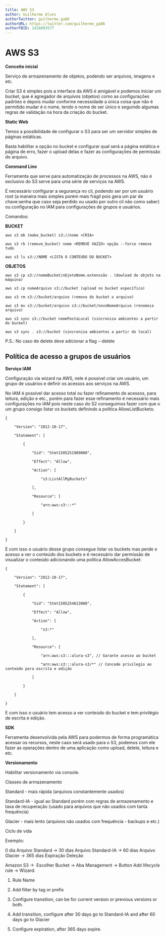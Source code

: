 ```yaml
---
title: AWS S3
author: Guilherme Alves
authorTwitter: guilherme_ga86
authorURL: https://twitter.com/guilherme_ga86
authorFBID: 1426803577
---
```


# AWS S3

**Conceito inicial**

Serviço de armazenamento de objetos, podendo ser arquivos, imagens e etc.

Criar S3 é simples pois a interface da AWS é amigável e podemos iniciar um bucket, que é agregador de arquivos (objetos) como as configurações padrões e depois mudar conforme necessidade a única coisa que não é permitido mudar é o nome, tendo o nome de ser único e seguindo algumas regras de validação na hora da criação do bucket.

**Static Web**

Temos a possibilidade de configurar o S3 para ser um servidor simples de páginas estáticas.

Basta habilitar a opção no bucket e configurar qual será a página estática e página de erro, fazer o upload delas e fazer as configurações de permissão do arquivo.

**Command Line**

Ferramenta que serve para automatização de processos na AWS, não é exclusivo do S3 serve para uma série de serviços na AWS.

É necessário configurar a segurança no cli, podendo ser por um usuário root (a maneira mais simples porém mais frágil pois gera um par de chave:senha que caso seja perdido ou usado por outro cli não como saber) ou configuração no IAM para configurações de grupos e usuários.

Comandos:

**BUCKET**

```
aws s3 mb (make_bucket) s3://nome <CRIA>

aws s3 rb (remove_bucket) nome <REMOVE VAZIO> opção --force remove tudo

aws s3 ls s3://NOME <LISTA O CONTEUDO DO BUCKET>
```

**OBJETOS**

```
aws s3 cp s3://nomeBucket/objetoNome.extenssão . (dowload do objeto na máquina)

aws s3 cp nomeArquivo s3://bucket (upload no bucket específico)

aws s3 rm s3://bucket/arquivo (removo do bucket o arquivo)

aws s3 mv s3://bucket/arquivo s3://bucket/novoNomeArquivo (renomeia arquivo)

aws s3 sync s3://bucket nomePastaLocal (sincroniza ambientes a partir do bucket)

aws s3 sync . s3://bucket (sincroniza ambientes a partir do local)
```

P.S.: No caso de delete deve adicionar a flag --delete

## Política de acesso a grupos de usuários

**Serviço IAM**

Configuração via wizard na AWS, nele é possível criar um usuário, um grupo de usuários e definir os acessos aos serviços na AWS.

No IAM é possível dar acesso total ou fazer refinamento de acessos, para leitura, edição e etc., porém para fazer esse refinamento é necessário mais configurações no IAM pois neste caso do S2 conseguimos fazer com que o um grupo consigo listar os buckets definindo a política AllowListBuckets:

```
{

    "Version": "2012-10-17",

    "Statement": [

        {

            "Sid": "Stmt1505251989000",

            "Effect": "Allow",

            "Action": [

                "s3:ListAllMyBuckets"

            ],

            "Resource": [

                "arn:aws:s3:::*"

            ]

        }

    ]

}
```

E com isso o usuário desse grupo consegue listar os buckets mas perde o acesso a ver o conteúdo dos buckets e é necessário dar permissão de visualizar o conteúdo adicionando uma política AllowAccesBucket:
```
{

    "Version": "2012-10-17",

    "Statement": [

        {

            "Sid": "Stmt1505254613000",

            "Effect": "Allow",

            "Action": [

                "s3:*"

            ],

            "Resource": [

                "arn:aws:s3:::alura-s3", // Garante acesso ao bucket

                "arn:aws:s3:::alura-s3/*" // Concede privilegio ao conteúdo para escrita e edição

            ]

        }

    ]

}
```
E com isso o usuário tem acesso a ver conteúdo do bucket e tem privilégio de escrita e edição.

**SDK**

Ferramenta desenvolvida pela AWS para podermos de forma programática acessar os recursos, neste caso será usado para o S3, podemos com ele fazer as operações dentro de uma aplicação como upload, delete, leitura e etc.

**Versionamento**

Habilitar versionamento via console.

Classes de armazenamento

Standard - mais rápida (arquivos constantemente usados)

Standard-IA - igual ao Standard porém com regras de armazenamento e taxa de recuperação (usado para arquivos que não usados com tanta frequência)

Glacier - mais lento (arquivos não usados com frequência - backups e etc.)

Ciclo de vida

Exemplo:

0 dia Arquivo Standard -> 30 dias Arquivo Standard-IA -> 60 dias Arquivo Glacier -> 365 dias Expiração Deleção

Amazon S3 ->  Escolher Bucket -> Aba Management -> Button Add lifecycle rule -> Wizard:

1.  Rule Name

2.  Add filter by tag or prefix

3.  Configure transition, can be for current version or previous versions or both.

4.  Add transition, configure after 30 days go to Standard-IA and after 60 days go to Glacier

5.  Configure expiration, after 365 days expire.